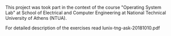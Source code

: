 This project was took part in the context of the course "Operating System Lab" at School of Electrical and Computer Engineering at National Technical University of Athens (NTUA).

For detailed description of the exercises read lunix-tng-ask-20181010.pdf
